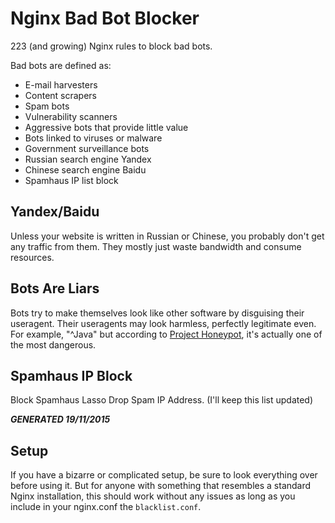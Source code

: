Nginx Bad Bot Blocker
===============

223 (and growing) Nginx rules to block bad bots.

Bad bots are defined as:

- E-mail harvesters
- Content scrapers
- Spam bots
- Vulnerability scanners
- Aggressive bots that provide little value
- Bots linked to viruses or malware
- Government surveillance bots
- Russian search engine Yandex
- Chinese search engine Baidu
- Spamhaus IP list block

Yandex/Baidu
------------

Unless your website is written in Russian or Chinese, you probably don't
get any traffic from them. They mostly just waste bandwidth and consume resources.


Bots Are Liars
--------------

Bots try to make themselves look like other software by disguising their
useragent. Their useragents may look harmless, perfectly legitimate even.
For example, "^Java" but according to
[Project Honeypot](https://www.projecthoneypot.org/harvester_useragents.php),
it's actually one of the most dangerous.


Spamhaus IP Block
----------------

Block Spamhaus Lasso Drop Spam IP Address. (I'll keep this list updated)

***GENERATED 19/11/2015***


Setup
-----

If you have a bizarre or complicated setup, be sure to look everything
over before using it. But for anyone with something that resembles
a standard Nginx installation, this should work without any issues as long as you include in your nginx.conf the `blacklist.conf`.


